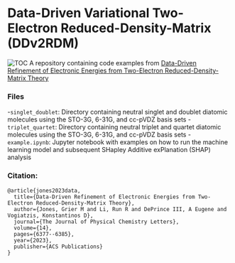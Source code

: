 # Data-Driven Variational Two-Electron Reduced-Density-Matrix (DDv2RDM) 
![TOC](https://pubs.acs.org/cms/10.1021/acs.jpclett.3c01382/asset/images/large/jz3c01382_0006.jpeg)
A repository containing code examples from [Data-Driven Refinement of Electronic Energies from Two-Electron Reduced-Density-Matrix Theory](https://pubs.acs.org/doi/10.1021/acs.jpclett.3c01382)


### Files
-`singlet_doublet`: Directory containing neutral singlet and doublet diatomic molecules using the STO-3G, 6-31G, and cc-pVDZ basis sets
-`triplet_quartet`: Directory containing neutral triplet and quartet diatomic molecules using the STO-3G, 6-31G, and cc-pVDZ basis sets
-`example.ipynb`: Jupyter notebook with examples on how to run the machine learning model and subsequent SHapley Additive exPlanation (SHAP) analysis


### Citation:
```
@article{jones2023data,
  title={Data-Driven Refinement of Electronic Energies from Two-Electron Reduced-Density-Matrix Theory},
  author={Jones, Grier M and Li, Run R and DePrince III, A Eugene and Vogiatzis, Konstantinos D},
  journal={The Journal of Physical Chemistry Letters},
  volume={14},
  pages={6377--6385},
  year={2023},
  publisher={ACS Publications}
}
```

